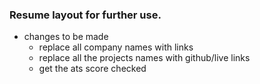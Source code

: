 ### Resume layout for further use.
- changes to be made 
    - replace all company names with links
    - replace all the projects names with github/live links
    - get the ats score checked
